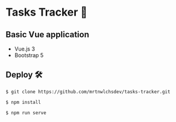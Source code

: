 # Tasks Tracker :pencil:

## Basic Vue application
- Vue.js 3
- Bootstrap 5

## Deploy 🛠️

    $ git clone https://github.com/mrtnwlchsdev/tasks-tracker.git
  
    $ npm install
  
    $ npm run serve
